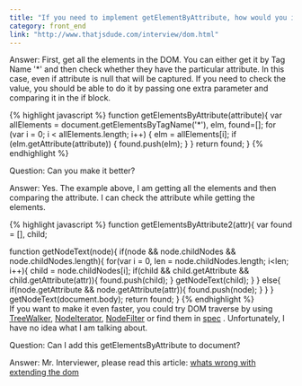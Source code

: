 ```yaml
---
title: "If you need to implement getElementByAttribute, how would you implement it?"
category: front_end
link: "http://www.thatjsdude.com/interview/dom.html"
---
```

Answer: First, get all the elements in the DOM. You can either get it by Tag Name '*' and then check whether they have the particular attribute. In this case, even if attribute is null that will be captured. If you need to check the value, you should be able to do it by passing one extra parameter and comparing it in the if block.

{% highlight javascript %}
function getElementsByAttribute(attribute){
  var allElements = document.getElementsByTagName('*'), 
      elm,
      found=[];
  for (var i = 0; i < allElements.length; i++)
   {
    elm = allElements[i];
    if (elm.getAttribute(attribute))
    {
      found.push(elm);
    }
  }
  return found;
}
{% endhighlight %}

Question: Can you make it better?

Answer: Yes. The example above, I am getting all the elements and then comparing the attribute. I can check the attribute while getting the elements.

{% highlight javascript %}
function getElementsByAttribute2(attr){
  var found = [], 
      child;

  function getNodeText(node){
      if(node && node.childNodes && node.childNodes.length){
          for(var i = 0, len = node.childNodes.length; i<len; i++){
              child = node.childNodes[i];
              if(child && child.getAttribute && child.getAttribute(attr)){
                 found.push(child);
              }
              getNodeText(child);
          }
      }
      else{
          if(node.getAttribute && node.getAttribute(attr)){
             found.push(node);
          }
     }
  }
  getNodeText(document.body);
  return found;
}
{% endhighlight %}            
If you want to make it even faster, you could try DOM traverse by using [TreeWalker](https://developer.mozilla.org/en-US/docs/Web/API/TreeWalker), [NodeIterator](https://developer.mozilla.org/en-US/docs/Web/API/NodeIterator), [NodeFilter](https://developer.mozilla.org/en-US/docs/Web/API/NodeFilter) or find them in [spec](https://www.w3.org/TR/DOM-Level-2-Traversal-Range/traversal.html#Traversal-TreeWalker) . Unfortunately, I have no idea what I am talking about.

Question: Can I add this getElementsByAttribute to document?

Answer: Mr. Interviewer, please read this article: [whats wrong with extending the dom](http://perfectionkills.com/whats-wrong-with-extending-the-dom/)        
